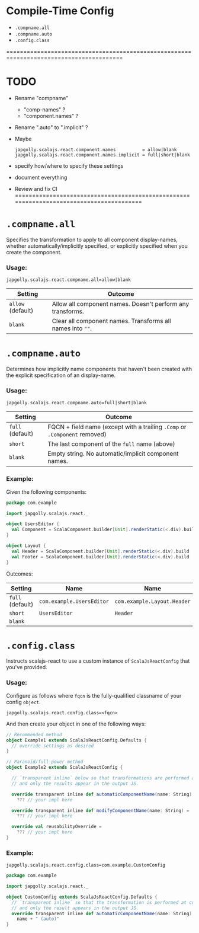 # Compile-Time Config

* `.compname.all`
* `.compname.auto`
* `.config.class`

========================================================================================
# TODO

* Rename "compname"
  * "comp-names" ?
  * "component.names" ?
* Rename ".auto" to ".implicit" ?
* Maybe
  ```
  japgolly.scalajs.react.component.names          = allow|blank
  japgolly.scalajs.react.component.names.implicit = full|short|blank
  ```

* specify how/where to specify these settings
* document everything
* Review and fix CI
========================================================================================


# `.compname.all`

Specifies the transformation to apply to all component display-names, whether automatically/implicitly specified,
or explicitly specified when you create the component.

### Usage:

```
japgolly.scalajs.react.compname.all=allow|blank
```

| Setting | Outcome |
| -- | -- |
| `allow` (default) | Allow all component names. Doesn't perform any transforms. |
| `blank` | Clear all component names. Transforms all names into `""`. |


# `.compname.auto`

Determines how implicitly name components that haven't been created with the explicit specification of an display-name.

### Usage:

```
japgolly.scalajs.react.compname.auto=full|short|blank
```

| Setting | Outcome |
| -- | -- |
| `full` (default) | FQCN + field name (except with a trailing `.Comp` or `.Component` removed) |
| `short`  | The last component of the `full` name (above) |
| `blank`  | Empty string. No automatic/implicit component names. |

### Example:

Given the following components:

```scala
package com.example

import japgolly.scalajs.react._

object UsersEditor {
  val Component = ScalaComponent.builder[Unit].renderStatic(<.div).build
}

object Layout {
  val Header = ScalaComponent.builder[Unit].renderStatic(<.div).build
  val Footer = ScalaComponent.builder[Unit].renderStatic(<.div).build
}
```

Outcomes:

| Setting | Name | Name | Name |
| -- | -- | -- | -- |
| `full` (default) | `com.example.UsersEditor` | `com.example.Layout.Header` | `com.example.Layout.Footer` |
| `short` | `UsersEditor` | `Header` | `Footer` |
| `blank` |  |  |  |


# `.config.class`

Instructs scalajs-react to use a custom instance of `ScalaJsReactConfig` that you've provided.

### Usage:

Configure as follows where `fqcn` is the fully-qualified classname of your config `object`.

```
japgolly.scalajs.react.config.class=<fqcn>
```

And then create your object in one of the following ways:

```scala
// Recommended method
object Example1 extends ScalaJsReactConfig.Defaults {
  // override settings as desired
}

// Paranoid/full-power method
object Example2 extends ScalaJsReactConfig {

  // `transparent inline` below so that transformations are performed at compile-time
  // and only the results appear in the output JS.

  override transparent inline def automaticComponentName(name: String) =
    ??? // your impl here

  override transparent inline def modifyComponentName(name: String) =
    ??? // your impl here

  override val reusabilityOverride =
    ??? // your impl here
}
```

### Example:

```
japgolly.scalajs.react.config.class=com.example.CustomConfig
```

```scala
package com.example

import japgolly.scalajs.react._

object CustomConfig extends ScalaJsReactConfig.Defaults {
  // `transparent inline` so that the transformation is performed at compile-time
  // and only the result appears in the output JS.
  override transparent inline def automaticComponentName(name: String) =
    name + " (auto)"
}
```
